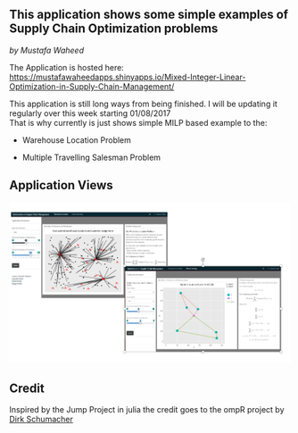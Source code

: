 ## This application shows some simple examples of Supply Chain Optimization problems
_by Mustafa Waheed_

The Application is hosted here: https://mustafawaheedapps.shinyapps.io/Mixed-Integer-Linear-Optimization-in-Supply-Chain-Management/

This application is still long ways from being finished. I will be updating it regularly over this week starting 01/08/2017  
That is why currently is just shows simple MILP based example to the:  
  
  - Warehouse Location Problem
  
  - Multiple Travelling Salesman Problem
  
## Application Views

![Application Views](viz.png)



## Credit 
Inspired by the Jump Project in julia the credit goes to the ompR project by   
[Dirk Schumacher](https://github.com/dirkschumacher/ompr)
